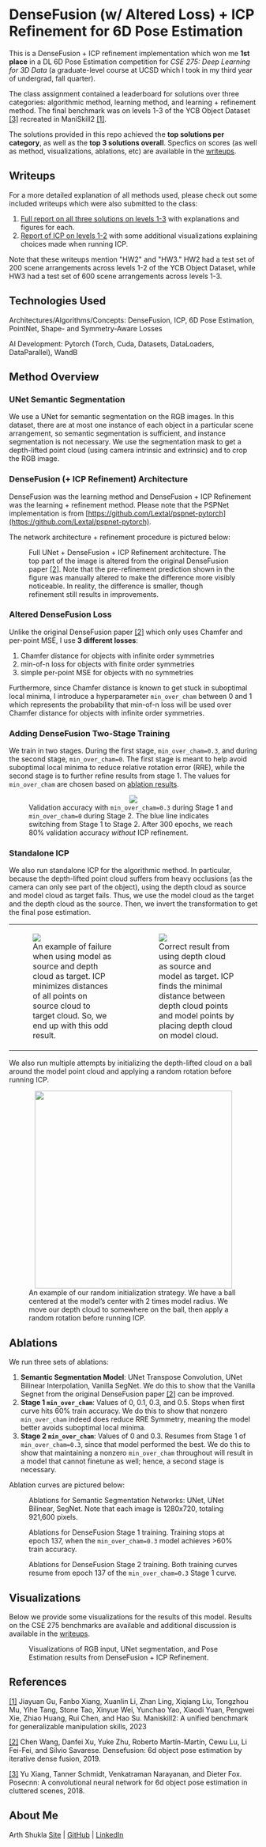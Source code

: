 # DenseFusion (w/ Altered Loss) + ICP Refinement for 6D Pose Estimation

This is a DenseFusion + ICP refinement implementation which won me **1st place** in a DL 6D Pose Estimation competition for _CSE 275: Deep Learning for 3D Data_ (a graduate-level course at UCSD which I took in my third year of undergrad, fall quarter).

The class assignment contained a leaderboard for solutions over three categories: algorithmic method, learning method, and learning + refinement method. The final benchmark was on levels 1-3 of the YCB Object Dataset [[3]](#3) recreated in ManiSkill2 [[1]](#1).

The solutions provided in this repo achieved the **top solutions per category**, as well as the **top 3 solutions overall**. Specfics on scores (as well as method, visualizations, ablations, etc) are available in the [writeups](#writeups).

## Writeups

For a more detailed explanation of all methods used, please check out some included writeups which were also submitted to the class:

1. [Full report on all three solutions on levels 1-3](./writeups/DF_ICP_1-3.pdf) with explanations and figures for each.
2. [Report of ICP on levels 1-2](./writeups/ICP_1-2.pdf) with some additional visualizations explaining choices made when running ICP.

Note that these writeups mention "HW2" and "HW3." HW2 had a test set of 200 scene arrangements across levels 1-2 of the YCB Object Dataset, while HW3 had a test set of 600 scene arrangements across levels 1-3.

## Technologies Used

Architectures/Algorithms/Concepts: DenseFusion, ICP, 6D Pose Estimation, PointNet, Shape- and Symmetry-Aware Losses

AI Development: Pytorch (Torch, Cuda, Datasets, DataLoaders, DataParallel), WandB

## Method Overview

### UNet Semantic Segmentation

We use a UNet for semantic segmentation on the RGB images. In this dataset, there are at most one instance of each object in a particular scene arrangement, so semantic segmentation is sufficient, and instance segmentation is not necessary. We use the segmentation mask to get a depth-lifted point cloud (using camera intrinsic and extrinsic) and to crop the RGB image.

### DenseFusion (+ ICP Refinement) Architecture

DenseFusion was the learning method and DenseFusion + ICP Refinement was the learning + refinement method. Please note that the PSPNet implementation is from [https://github.com/Lextal/pspnet-pytorch](https://github.com/Lextal/pspnet-pytorch).

The network architecture + refinement procedure is pictured below:

<figure>
  <div align="center">
    <img src="./assets/densefusion_icp_refine_architecture.png" alt="">
  </div>
  <figcaption>Full UNet + DenseFusion + ICP Refinement architecture. The top part of the image is altered from the original DenseFusion paper <a href="#2">[2]</a>. Note that the pre-refinement prediction shown in the figure was manually altered to make the difference more visibly noticeable. In reality, the difference is smaller, though refinement still results in improvements.</figcaption>
</figure>

### Altered DenseFusion Loss

Unlike the original DenseFusion paper [[2]](#2) which only uses Chamfer and per-point MSE, I use **3 different losses**:

1. Chamfer distance for objects with infinite order symmetries
2. min-of-n loss for objects with finite order symmetries
3. simple per-point MSE for objects with no symmetries

Furthermore, since Chamfer distance is known to get stuck in suboptimal local minima, I introduce a hyperparameter `min_over_cham` between 0 and 1 which represents the probability that min-of-n loss will be used over Chamfer distance for objects with infinite order symmetries.

### Adding DenseFusion Two-Stage Training

We train in two stages. During the first stage, `min_over_cham=0.3`, and during the second stage, `min_over_cham=0`. The first stage is meant to help avoid suboptimal local minima to reduce relative rotation error (RRE), while the second stage is to further refine results from stage 1. The values for `min_over_cham` are chosen based on [ablation results](#ablations).

<figure>
  <div align="center">
    <img src="./assets/densefusion_optimal_staged_validation.png" />
  </div>
  <figcaption>Validation accuracy with <code>min_over_cham=0.3</code> during Stage 1 and <code>min_over_cham=0</code> during Stage 2. The blue line indicates switching from Stage 1 to Stage 2. After 300 epochs, we reach 80% validation accuracy <i>without</i> ICP refinement.</figcaption>
</figure>

### Standalone ICP

We also run standalone ICP for the algorithmic method. In particular, because the depth-lifted point cloud suffers from heavy occlusions (as the camera can only see part of the object), using the depth cloud as source and model cloud as target fails. Thus, we use the model cloud as the target and the depth cloud as the source. Then, we invert the transformation to get the final pose estimation.

<table>
  <tr>
    <td>
      <figure>
        <img src="./assets/icp_incorrect_source_targ.png"/>
        <figcaption>An example of failure when using model as source and depth cloud as target. ICP minimizes distances of all points on source cloud to target cloud. So, we end up with this odd result.</figcaption>
      </figure>
    </td>
    <td>
      <figure>
        <img src="./assets/icp_correct_source_targ.png" />
        <figcaption>Correct result from using depth cloud as source and model as target. ICP finds the minimal distance between depth cloud points and model points by placing depth cloud on model cloud.</figcaption>
      </figure>
    </td>
  </tr>
</table>

We also run multiple attempts by initializing the depth-lifted cloud on a ball around the model point cloud and applying a random rotation before running ICP.
<figure>
  <div align="center">
    <img src="./assets/icp_initialization_example.png" width="400"/>
  </div>
  <figcaption>An example of our random initialization strategy. We have a ball centered at the model’s center with 2 times model radius. We move our depth cloud to somewhere on the ball, then apply a random rotation before running ICP.</figcaption>
</figure>

## Ablations

We run three sets of ablations:

1. **Semantic Segmentation Model**: UNet Transpose Convolution, UNet Bilinear Interpolation, Vanilla SegNet. We do this to show that the Vanilla Segnet from the original DenseFusion paper [[2]](#2) can be improved.
2. **Stage 1 `min_over_cham`**: Values of 0, 0.1, 0.3, and 0.5. Stops when first curve hits 60% train accuracy. We do this to show that nonzero `min_over_cham` indeed does reduce RRE Symmetry, meaning the model better avoids suboptimal local minima.
3. **Stage 2 `min_over_cham`**: Values of 0 and 0.3. Resumes from Stage 1 of `min_over_cham=0.3`, since that model performed the best. We do this to show that maintaining a nonzero `min_over_cham` throughout will result in a model that cannot finetune as well; hence, a second stage is necessary.

Ablation curves are pictured below:

<p>
  <figure>
    <div align="center">
      <img src="./assets/ablations_segmentation.png" alt="" />
    </div>
    <figcaption>Ablations for Semantic Segmentation Networks: UNet, UNet Bilinear, SegNet. Note that each image is 1280x720, totaling 921,600 pixels.</figcaption>
  </figure>
</p>

<p>
  <figure>
    <div align="center">
      <img src="./assets/ablations_stage1.png" alt="" />
    </div>
    <figcaption>Ablations for DenseFusion Stage 1 training. Training stops at epoch 137, when the <code>min_over_cham=0.3</code> model achieves >60% train accuracy.</figcaption>
  </figure>
</p>

<p>
  <figure>
    <div align="center">
      <img src="./assets/ablations_stage2.png" alt="" />
    </div>
    <figcaption>Ablations for DenseFusion Stage 2 training. Both training curves resume from epoch 137 of the <code>min_over_cham=0.3</code> Stage 1 curve.</figcaption>
  </figure>
</p>

## Visualizations

Below we provide some visualizations for the results of this model. Results on the CSE 275 benchmarks are available and additional discussion is available in the [writeups](#writeups).

<figure>
  <div align="center">
    <img src="./assets/visualization.png" alt="" />
  </div>
  <figcaption>Visualizations of RGB input, UNet segmentation, and Pose Estimation results from DenseFusion + ICP Refinement.</figcaption>
</figure>

## References
<a id="1" href="https://arxiv.org/abs/2302.04659" target="_blank">[1]</a> 
Jiayuan Gu, Fanbo Xiang, Xuanlin Li, Zhan Ling, Xiqiang Liu, Tongzhou Mu, Yihe Tang, Stone Tao, Xinyue Wei, Yunchao Yao, Xiaodi Yuan, Pengwei Xie, Zhiao Huang, Rui Chen, and Hao Su. Maniskill2: A unified benchmark for generalizable manipulation skills, 2023

<a id="2" href="https://arxiv.org/abs/1901.04780" target="_blank">[2]</a> 
Chen Wang, Danfei Xu, Yuke Zhu, Roberto Mart&iacute;n-Mart&iacute;n, Cewu Lu, Li Fei-Fei, and Silvio Savarese. Densefusion: 6d object pose estimation by iterative dense fusion, 2019.

<a id="3" href="https://arxiv.org/abs/1711.00199" target="_blank">[3]</a>
Yu Xiang, Tanner Schmidt, Venkatraman Narayanan, and Dieter Fox. Posecnn: A convolutional neural network for 6d object pose estimation in cluttered scenes, 2018.

## About Me

Arth Shukla [Site](https://arth.website) | [GitHub](https://github.com/arth-shukla) | [LinkedIn](https://www.linkedin.com/in/arth-shukla/)
